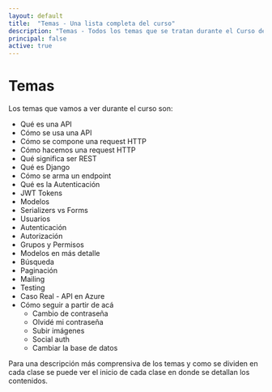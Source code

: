 ```yaml
---
layout: default
title:  "Temas - Una lista completa del curso"
description: "Temas - Todos los temas que se tratan durante el Curso de Web Backend y se encuentran disponibles en las diferentes páginas internas del sitio."
principal: false
active: true
---
```


# Temas

Los temas que vamos a ver durante el curso son:
* Qué es una API
* Cómo se usa una API
* Cómo se compone una request HTTP
* Cómo hacemos una request HTTP
* Qué significa ser REST
* Qué es Django
* Cómo se arma un endpoint
* Qué es la Autenticación
* JWT Tokens
* Modelos
* Serializers vs Forms
* Usuarios
* Autenticación
* Autorización
* Grupos y Permisos
* Modelos en más detalle
* Búsqueda
* Paginación
* Mailing
* Testing
* Caso Real - API en Azure
* Cómo seguir a partir de acá
  * Cambio de contraseña
  * Olvidé mi contraseña
  * Subir imágenes
  * Social auth
  * Cambiar la base de datos

Para una descripción más comprensiva de los temas y como se dividen en cada clase se puede ver el inicio de cada clase en donde se detallan los contenidos.
